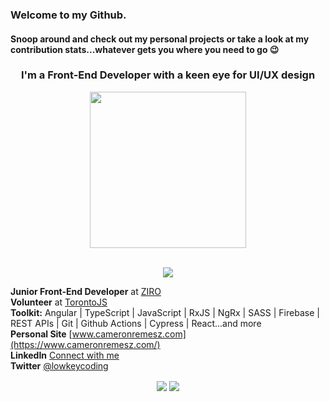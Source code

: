 ### Welcome to my Github.
#### Snoop around and check out my personal projects or take a look at my contribution stats...whatever gets you where you need to go :wink:

<h3 align="center">I'm a Front-End Developer with a keen eye for UI/UX design</h3>

<div align="center">
   <img src="https://github.com/lowkeycode/lowkeycode/assets/59005164/612034d9-15d4-4572-af61-0b431e474638" width="250px" height="250px"/>
</div>
<br/>

<p align="center">
   <img src="https://skillicons.dev/icons?i=angular,ts" />
</p>

**Junior Front-End Developer** at [ZIRO](https://github.com/Stack8)<br/>
**Volunteer** at [TorontoJS](https://github.com/torontojs/torontojs.com)<br/>
**Toolkit:**  Angular | TypeScript | JavaScript | RxJS | NgRx | SASS | Firebase | REST APIs | Git | Github Actions | Cypress | React...and more<br/>
**Personal Site** [www.cameronremesz.com](https://www.cameronremesz.com/)<br/>
**LinkedIn** [Connect with me](https://www.linkedin.com/in/cameron-remesz/)<br/>
**Twitter** [@lowkeycoding](https://twitter.com/lowkeycoding)<br/>

<p align="center">
  <img align="center" src="https://github-readme-stats.vercel.app/api?username=lowkeycode&hide=stars,contribs&show_icons=true&theme=holi&show_icons=true&rank_icon=github&hide_rank=true" />
  <img align="center" src="https://github-readme-stats.vercel.app/api/top-langs/?username=lowkeycode&size_weight=0.5&count_weight=0.5&theme=holi" />
</p>


